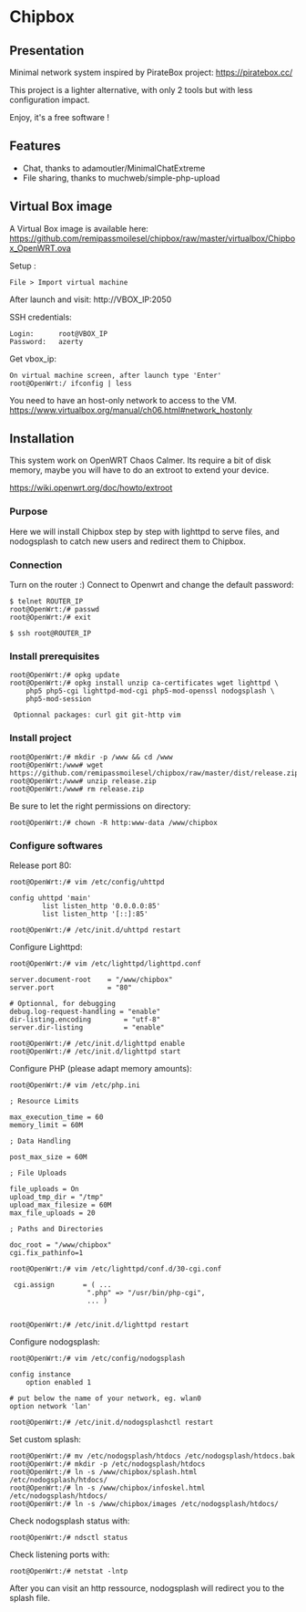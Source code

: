 # Chipbox

## Presentation

Minimal network system inspired by PirateBox project: https://piratebox.cc/

This project is a lighter alternative, with only 2 tools but with less configuration impact. 
 
Enjoy, it's a free software !

## Features

* Chat, thanks to adamoutler/MinimalChatExtreme
* File sharing, thanks to muchweb/simple-php-upload

## Virtual Box image 

A Virtual Box image is available here: 
https://github.com/remipassmoilesel/chipbox/raw/master/virtualbox/Chipbox_OpenWRT.ova

Setup :

    File > Import virtual machine 
    
After launch and visit: http://VBOX_IP:2050

SSH credentials:

    Login:      root@VBOX_IP
    Password:   azerty

Get vbox_ip:

    On virtual machine screen, after launch type 'Enter'
    root@OpenWrt:/ ifconfig | less

You need to have an host-only network to access to the VM.
https://www.virtualbox.org/manual/ch06.html#network_hostonly

## Installation

This system work on OpenWRT Chaos Calmer. Its require a bit of disk memory, maybe you will have to do an 
extroot to extend your device.

https://wiki.openwrt.org/doc/howto/extroot

### Purpose

Here we will install Chipbox step by step with lighttpd to serve files, and nodogsplash to catch new
users and redirect them to Chipbox.

### Connection

Turn on the router :)
Connect to Openwrt and change the default password:
    
    $ telnet ROUTER_IP
    root@OpenWrt:/# passwd
    root@OpenWrt:/# exit
    
    $ ssh root@ROUTER_IP

### Install prerequisites

    root@OpenWrt:/# opkg update
    root@OpenWrt:/# opkg install unzip ca-certificates wget lighttpd \
        php5 php5-cgi lighttpd-mod-cgi php5-mod-openssl nodogsplash \
        php5-mod-session 
        
     Optionnal packages: curl git git-http vim

### Install project

    root@OpenWrt:/# mkdir -p /www && cd /www
    root@OpenWrt:/www# wget https://github.com/remipassmoilesel/chipbox/raw/master/dist/release.zip
    root@OpenWrt:/www# unzip release.zip
    root@OpenWrt:/www# rm release.zip

Be sure to let the right permissions on directory:
 
    root@OpenWrt:/# chown -R http:www-data /www/chipbox
    
### Configure softwares

Release port 80:

    root@OpenWrt:/# vim /etc/config/uhttpd
    
    config uhttpd 'main'
            list listen_http '0.0.0.0:85'
            list listen_http '[::]:85'
    
    root@OpenWrt:/# /etc/init.d/uhttpd restart
    
Configure Lighttpd:

    root@OpenWrt:/# vim /etc/lighttpd/lighttpd.conf
     
    server.document-root    = "/www/chipbox"
    server.port             = "80"
    
    # Optionnal, for debugging
    debug.log-request-handling = "enable" 
    dir-listing.encoding        = "utf-8"
    server.dir-listing          = "enable"

    root@OpenWrt:/# /etc/init.d/lighttpd enable
    root@OpenWrt:/# /etc/init.d/lighttpd start

Configure PHP (please adapt memory amounts):

    root@OpenWrt:/# vim /etc/php.ini

    ; Resource Limits
  
    max_execution_time = 60 
    memory_limit = 60M
    
    ; Data Handling 
    
    post_max_size = 60M

    ; File Uploads
  
    file_uploads = On
    upload_tmp_dir = "/tmp"
    upload_max_filesize = 60M
    max_file_uploads = 20

    ; Paths and Directories
    
    doc_root = "/www/chipbox"
    cgi.fix_pathinfo=1
    
    root@OpenWrt:/# vim /etc/lighttpd/conf.d/30-cgi.conf 

     cgi.assign       = ( ...
                       ".php" => "/usr/bin/php-cgi",
                       ... )

    
    root@OpenWrt:/# /etc/init.d/lighttpd restart

Configure nodogsplash:

    root@OpenWrt:/# vim /etc/config/nodogsplash
    
    config instance
        option enabled 1

    # put below the name of your network, eg. wlan0 
    option network 'lan' 

    root@OpenWrt:/# /etc/init.d/nodogsplashctl restart

Set custom splash:

    root@OpenWrt:/# mv /etc/nodogsplash/htdocs /etc/nodogsplash/htdocs.bak
    root@OpenWrt:/# mkdir -p /etc/nodogsplash/htdocs
    root@OpenWrt:/# ln -s /www/chipbox/splash.html /etc/nodogsplash/htdocs/
    root@OpenWrt:/# ln -s /www/chipbox/infoskel.html /etc/nodogsplash/htdocs/
    root@OpenWrt:/# ln -s /www/chipbox/images /etc/nodogsplash/htdocs/

Check nodogsplash status with: 

    root@OpenWrt:/# ndsctl status
    
Check listening ports with:
    
    root@OpenWrt:/# netstat -lntp
    
After you can visit an http ressource, nodogsplash will redirect you to the splash file.